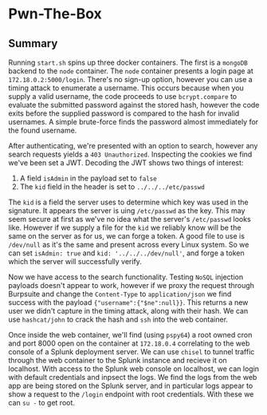 # Pwn-The-Box

## Summary

Running `start.sh` spins up three docker containers. The first is a `mongoDB` backend to the `node` container. The `node` container presents a login page at `172.18.0.2:5000/login`. There's no sign-up option, however you can use a timing attack to enumerate a username. This occurs because when you supply a valid username, the code proceeds to use `bcrypt.compare` to evaluate the submitted password against the stored hash, however the code exits before the supplied password is compared to the hash for invalid usernames. A simple brute-force finds the password almost immediately for the found username.

After authenticating, we're presented with an option to search, however any search requests yields a `403 Unauthorized`. Inspecting the cookies we find we've been set a JWT. Decoding the JWT shows two things of interest:
1. A field `isAdmin` in the payload set to `false`
2. The `kid` field in the header is set to `../../../etc/passwd`

The `kid` is a field the server uses to determine which key was used in the signature. It appears the server is uing `/etc/passwd` as the key. This may seem secure at first as we've no idea what the server's `/etc/passwd` looks like. However if we supply a file for the `kid` we reliably know will be the same on the server as for us, we can forge a token. A good file to use is `/dev/null` as it's the same and present across every Linux system. So we can set `isAdmin: true` and `kid: '../../../dev/null'`, and forge a token which the server will successfully verify. 

Now we have access to the search functionality. Testing `NoSQL` injection payloads doesn't appear to work, however if we proxy the request through Burpsuite and change the `Content-Type` to `application/json` we find success with the payload `{"username":{"$ne":null}}`. This returns a new user we didn't capture in the timing attack, along with their hash. We can use `hashcat/john` to crack the hash and `ssh` into the web container.

Once inside the web container, we'll find (using `pspy64`) a root owned cron and port 8000 open on the container at `172.18.0.4` correlating to the web console of a Splunk deployment server. We can use `chisel` to tunnel traffic through the web container to the Splunk instance and recieve it on localhost. With access to the Splunk web console on localhost, we can login with default credentials and inpsect the logs. We find the logs from the web app are being stored on the Splunk server, and in particular logs appear to show a request to the `/login` endpoint with root credentials. With these we can `su -` to get root.
